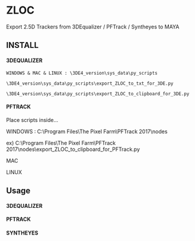 # ZLOC
Export 2.5D Trackers from 3DEqualizer / PFTrack / Syntheyes to MAYA

## INSTALL

#### 3DEQUALIZER

```
WINDOWS & MAC & LINUX : \3DE4_version\sys_data\py_scripts

\3DE4_version\sys_data\py_scripts\export_ZLOC_to_txt_for_3DE.py

\3DE4_version\sys_data\py_scripts\export_ZLOC_to_clipboard_for_3DE.py
```

#### PFTRACK

Place scripts inside...

WINDOWS : C:\Program Files\The Pixel Farm\PFTrack 2017\nodes

ex) C:\Program Files\The Pixel Farm\PFTrack 2017\nodes\export_ZLOC_to_clipboard_for_PFTrack.py

MAC

LINUX

## Usage

#### 3DEQUALIZER

#### PFTRACK

#### SYNTHEYES
